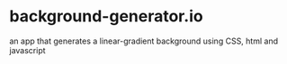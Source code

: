 # background-generator.io
an app that generates a linear-gradient background using CSS, html and javascript
